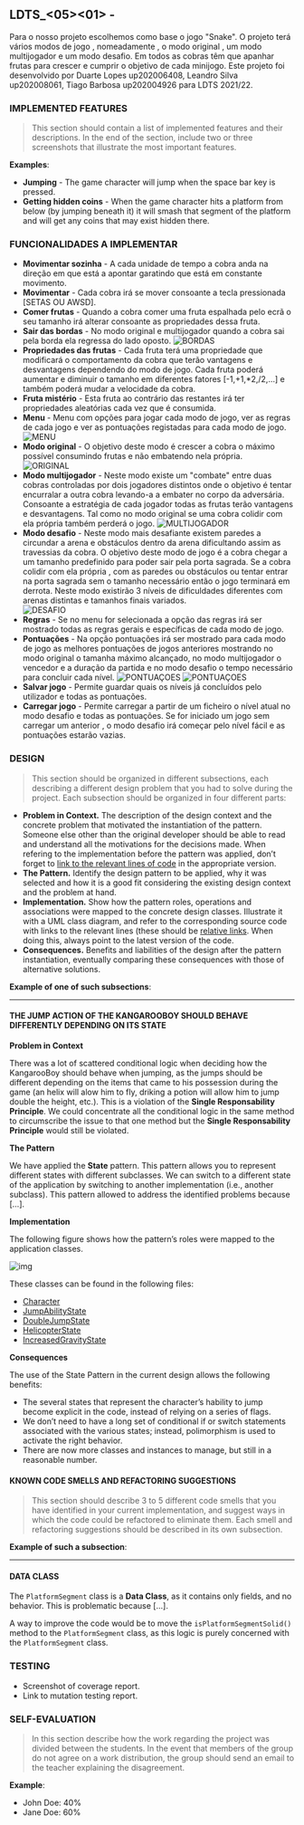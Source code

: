 ## LDTS_<05><01> - <THE BEST SNAKE>

Para o nosso projeto escolhemos como base o jogo "Snake". O projeto terá vários modos de jogo , nomeadamente , o modo original , um modo multijogador e um modo desafio. Em todos as cobras têm que apanhar frutas para crescer e cumprir o objetivo de cada minijogo.
Este projeto foi desenvolvido por Duarte Lopes up202006408, Leandro Silva up202008061, Tiago Barbosa up202004926 para LDTS 2021/22.


### IMPLEMENTED FEATURES

> This section should contain a list of implemented features and their descriptions. In the end of the section, include two or three screenshots that illustrate the most important features.

**Examples**:

- **Jumping** - The game character will jump when the space bar key is pressed.
- **Getting hidden coins** - When the game character hits a platform from below (by jumping beneath it) it will smash that segment of the platform and will get any coins that may exist hidden there.

### FUNCIONALIDADES A IMPLEMENTAR

- **Movimentar sozinha** - A cada unidade de tempo a cobra anda na direção em que está a apontar garatindo que está em constante movimento.
- **Movimentar** - Cada cobra irá se mover consoante a tecla pressionada [SETAS OU AWSD].
- **Comer frutas** - Quando a cobra comer uma fruta espalhada pelo ecrã o seu tamanho irá alterar consoante as propriedades dessa fruta.
- **Sair das bordas** - No modo original e multijogador quando a cobra sai pela borda ela regressa do lado oposto.
![BORDAS](Imagens/bordas.png)
- **Propriedades das frutas** - Cada fruta terá uma propriedade que modificará o comportamento da cobra que terão vantagens e desvantagens dependendo do modo de jogo. Cada fruta poderá aumentar e diminuir o tamanho em diferentes fatores [-1,+1,*2,/2,...] e também poderá mudar a velocidade da cobra.
- **Fruta mistério** - Esta fruta ao contrário das restantes irá ter propriedades aleatórias cada vez que é consumida.
- **Menu** - Menu com opções para jogar cada modo de jogo, ver as regras de cada jogo e ver as pontuações registadas para cada modo de jogo.
![MENU](Imagens/menu.png)
- **Modo original** - O objetivo deste modo é crescer a cobra o máximo possível consumindo frutas e não embatendo nela própria.                              
![ORIGINAL](Imagens/original.png)
- **Modo multijogador** - Neste modo existe um "combate" entre duas cobras controladas por dois jogadores distintos onde o objetivo é tentar encurralar a outra cobra levando-a a embater no corpo da adversária. Consoante a estratégia de cada jogador todas as frutas terão vantagens e desvantagens. Tal como no modo original se uma cobra colidir com ela própria também perderá o jogo.
![MULTIJOGADOR](Imagens/multijogador.png)
- **Modo desafio** - Neste modo mais desafiante existem paredes a circundar a arena e obstáculos dentro da arena dificultando assim as travessias da cobra. O objetivo deste modo de jogo é a cobra chegar a um tamanho predefinido para poder sair pela porta sagrada. Se a cobra colidir com ela própria , com as paredes ou obstáculos ou tentar entrar na porta sagrada sem o tamanho necessário então o jogo terminará em derrota. Neste modo existirão 3 níveis de dificuldades diferentes com arenas distintas e tamanhos finais variados.                                  
![DESAFIO](Imagens/desafio.png)
- **Regras** - Se no menu for selecionada a opção das regras irá ser mostrado todas as regras gerais e específicas de cada modo de jogo.
- **Pontuações** - Na opção pontuações irá ser mostrado para cada modo de jogo as melhores pontuações de jogos anteriores mostrando no modo original o tamanha máximo alcançado, no modo multijogador o vencedor e a duração da partida e no modo desafio o tempo necessário para concluir cada nível.
![PONTUAÇOES](Imagens/pontuacoes1.png)
![PONTUAÇOES](Imagens/pontuacoes2.png)
- **Salvar jogo** - Permite guardar quais os níveis já concluídos pelo utilizador e todas as pontuações.
- **Carregar jogo** - Permite carregar a partir de um ficheiro o nível atual no modo desafio e todas as pontuações. Se for iniciado um jogo sem carregar um anterior , o modo desafio irá começar pelo nível fácil e as pontuações estarão vazias.



### DESIGN

> This section should be organized in different subsections, each describing a different design problem that you had to solve during the project. Each subsection should be organized in four different parts:

- **Problem in Context.** The description of the design context and the concrete problem that motivated the instantiation of the pattern. Someone else other than the original developer should be able to read and understand all the motivations for the decisions made. When refering to the implementation before the pattern was applied, don’t forget to [link to the relevant lines of code](https://help.github.com/en/articles/creating-a-permanent-link-to-a-code-snippet) in the appropriate version.
- **The Pattern.** Identify the design pattern to be applied, why it was selected and how it is a good fit considering the existing design context and the problem at hand.
- **Implementation.** Show how the pattern roles, operations and associations were mapped to the concrete design classes. Illustrate it with a UML class diagram, and refer to the corresponding source code with links to the relevant lines (these should be [relative links](https://help.github.com/en/articles/about-readmes#relative-links-and-image-paths-in-readme-files). When doing this, always point to the latest version of the code.
- **Consequences.** Benefits and liabilities of the design after the pattern instantiation, eventually comparing these consequences with those of alternative solutions.

**Example of one of such subsections**:

------

#### THE JUMP ACTION OF THE KANGAROOBOY SHOULD BEHAVE DIFFERENTLY DEPENDING ON ITS STATE

**Problem in Context**

There was a lot of scattered conditional logic when deciding how the KangarooBoy should behave when jumping, as the jumps should be different depending on the items that came to his possession during the game (an helix will alow him to fly, driking a potion will allow him to jump double the height, etc.). This is a violation of the **Single Responsability Principle**. We could concentrate all the conditional logic in the same method to circumscribe the issue to that one method but the **Single Responsability Principle** would still be violated.

**The Pattern**

We have applied the **State** pattern. This pattern allows you to represent different states with different subclasses. We can switch to a different state of the application by switching to another implementation (i.e., another subclass). This pattern allowed to address the identified problems because […].

**Implementation**

The following figure shows how the pattern’s roles were mapped to the application classes.

![img](https://www.fe.up.pt/~arestivo/page/img/examples/lpoo/state.svg)

These classes can be found in the following files:

- [Character](https://web.fe.up.pt/~arestivo/page/courses/2021/lpoo/template/src/main/java/Character.java)
- [JumpAbilityState](https://web.fe.up.pt/~arestivo/page/courses/2021/lpoo/template/src/main/java/JumpAbilityState.java)
- [DoubleJumpState](https://web.fe.up.pt/~arestivo/page/courses/2021/lpoo/template/src/main/java/DoubleJumpState.java)
- [HelicopterState](https://web.fe.up.pt/~arestivo/page/courses/2021/lpoo/template/src/main/java/HelicopterState.java)
- [IncreasedGravityState](https://web.fe.up.pt/~arestivo/page/courses/2021/lpoo/template/src/main/java/IncreasedGravityState.java)

**Consequences**

The use of the State Pattern in the current design allows the following benefits:

- The several states that represent the character’s hability to jump become explicit in the code, instead of relying on a series of flags.
- We don’t need to have a long set of conditional if or switch statements associated with the various states; instead, polimorphism is used to activate the right behavior.
- There are now more classes and instances to manage, but still in a reasonable number.

#### KNOWN CODE SMELLS AND REFACTORING SUGGESTIONS

> This section should describe 3 to 5 different code smells that you have identified in your current implementation, and suggest ways in which the code could be refactored to eliminate them. Each smell and refactoring suggestions should be described in its own subsection.

**Example of such a subsection**:

------

#### DATA CLASS

The `PlatformSegment` class is a **Data Class**, as it contains only fields, and no behavior. This is problematic because […].

A way to improve the code would be to move the `isPlatformSegmentSolid()` method to the `PlatformSegment` class, as this logic is purely concerned with the `PlatformSegment` class.

### TESTING

- Screenshot of coverage report.
- Link to mutation testing report.

### SELF-EVALUATION

> In this section describe how the work regarding the project was divided between the students. In the event that members of the group do not agree on a work distribution, the group should send an email to the teacher explaining the disagreement.

**Example**:

- John Doe: 40%
- Jane Doe: 60%